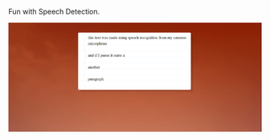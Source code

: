 Fun with Speech Detection.

![Screenshot](https://github.com/devinenoise/speech-detection/blob/main/screenshot.png)
